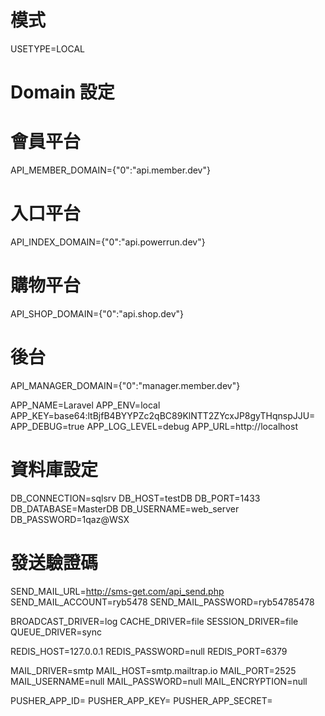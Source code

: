 # 模式
USETYPE=LOCAL

# Domain 設定
# 會員平台
API_MEMBER_DOMAIN={"0":"api.member.dev"}
# 入口平台
API_INDEX_DOMAIN={"0":"api.powerrun.dev"}
# 購物平台
API_SHOP_DOMAIN={"0":"api.shop.dev"}
# 後台
API_MANAGER_DOMAIN={"0":"manager.member.dev"}

APP_NAME=Laravel
APP_ENV=local
APP_KEY=base64:ltBjfB4BYYPZc2qBC89KlNTT2ZYcxJP8gyTHqnspJJU=
APP_DEBUG=true
APP_LOG_LEVEL=debug
APP_URL=http://localhost

# 資料庫設定
DB_CONNECTION=sqlsrv
DB_HOST=testDB
DB_PORT=1433
DB_DATABASE=MasterDB
DB_USERNAME=web_server
DB_PASSWORD=1qaz@WSX

# 發送驗證碼
SEND_MAIL_URL=http://sms-get.com/api_send.php
SEND_MAIL_ACCOUNT=ryb5478
SEND_MAIL_PASSWORD=ryb54785478

BROADCAST_DRIVER=log
CACHE_DRIVER=file
SESSION_DRIVER=file
QUEUE_DRIVER=sync

REDIS_HOST=127.0.0.1
REDIS_PASSWORD=null
REDIS_PORT=6379

MAIL_DRIVER=smtp
MAIL_HOST=smtp.mailtrap.io
MAIL_PORT=2525
MAIL_USERNAME=null
MAIL_PASSWORD=null
MAIL_ENCRYPTION=null

PUSHER_APP_ID=
PUSHER_APP_KEY=
PUSHER_APP_SECRET=
